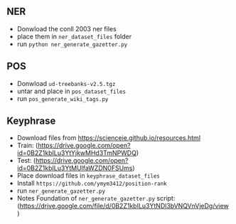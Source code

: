 ## NER
* Donwload the conll 2003 ner files 
* place them in `ner_dataset_files` folder
* run `python ner_generate_gazetter.py`

## POS
* Donwload `ud-treebanks-v2.5.tgz`
* untar and place in `pos_dataset_files`
* run `pos_generate_wiki_tags.py`

## Keyphrase
* Download files from https://scienceie.github.io/resources.html
* Train: (https://drive.google.com/open?id=0B2Z1kbILu3YtYjkwMHd3TmNPWDQ)
* Test: (https://drive.google.com/open?id=0B2Z1kbILu3YtMUlfaWZDN0FSUms)
* Place download files in `keyphrase_dataset_files`
* Install `https://github.com/ymym3412/position-rank`
* run `ner_generate_gazetter.py`
* Notes Foundation of `ner_generate_gazetter.py` script: (https://drive.google.com/file/d/0B2Z1kbILu3YtNDl3bVNQVnVjeDg/view)
